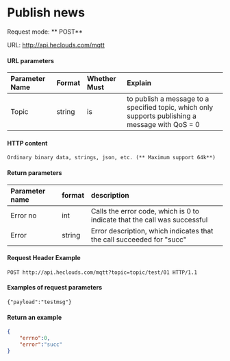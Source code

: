 # Publish news
Request mode: ** POST**

URL: http://api.heclouds.com/mqtt

#### URL parameters
Parameter Name | Format | Whether Must | Explain
:- | :- | :- | :- 
Topic | string | is | to publish a message to a specified topic, which only supports publishing a message with QoS = 0

#### HTTP content
    Ordinary binary data, strings, json, etc. (** Maximum support 64k**)

#### Return parameters
Parameter name | format | description
:- | :- | :- 
Error no | int | Calls the error code, which is 0 to indicate that the call was successful
Error | string | Error description, which indicates that the call succeeded for "succ"

#### Request Header Example
```text
POST http://api.heclouds.com/mqtt?topic=topic/test/01 HTTP/1.1
```

#### Examples of request parameters
```text
{"payload":"testmsg"}
```

#### Return an example
```json
{
    "errno":0,
    "error":"succ"
}
```